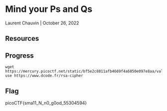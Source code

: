 # Mind your Ps and Qs

Laurent Chauvin | October 26, 2022

## Resources

## Progress

```
wget https://mercury.picoctf.net/static/bf5e2c8811afb4669f4a6850e097e8aa/values
use https://www.dcode.fr/rsa-cipher
```

## Flag

picoCTF{sma11_N_n0_g0od_55304594}

